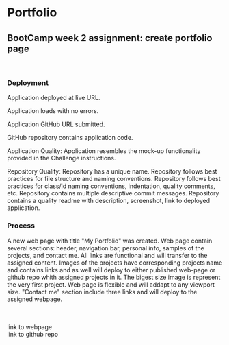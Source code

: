 # Portfolio
## BootCamp week 2 assignment: create portfolio page
<br>

### Deployment

Application deployed at live URL.

Application loads with no errors.

Application GitHub URL submitted.

GitHub repository contains application code.

Application Quality: 
Application resembles the mock-up functionality provided in the Challenge instructions.

Repository Quality: 
Repository has a unique name.
Repository follows best practices for file structure and naming conventions.
Repository follows best practices for class/id naming conventions, indentation, quality comments, etc.
Repository contains multiple descriptive commit messages.
Repository contains a quality readme with description, screenshot, link to deployed application.

### Process
<p>
A new web page with title "My Portfolio" was created. Web page contain several sections: header, navigation bar, personal info, samples of the projects, and contact me. All links are functional and will transfer to the assigned content. Images of the projects have corresponding projects name and contains links and as well will deploy to either published web-page or github repo whith assigned projects in it. The bigest size image is represent the very first project. Web page is flexible and will addapt to any viewport size. "Contact me" section include three links and will deploy to the assigned webpage. 
</p>
<br>
<br>
link to webpage <https://github.com/AleksaMik/Portfolio/settings/pages>
<br>
link to github repo <https://github.com/AleksaMik/Portfolio>